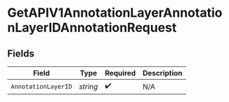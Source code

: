 # GetAPIV1AnnotationLayerAnnotationLayerIDAnnotationRequest


## Fields

| Field               | Type                | Required            | Description         |
| ------------------- | ------------------- | ------------------- | ------------------- |
| `AnnotationLayerID` | *string*            | :heavy_check_mark:  | N/A                 |